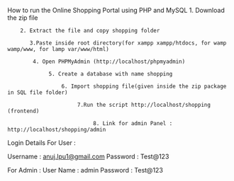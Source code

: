 How to run the Online Shopping Portal using PHP and MySQL
      1. Download the  zip file

        2. Extract the file and copy shopping folder

           3.Paste inside root directory(for xampp xampp/htdocs, for wamp wamp/www, for lamp var/www/html)

            4. Open PHPMyAdmin (http://localhost/phpmyadmin)

                 5. Create a database with name shopping

                     6. Import shopping file(given inside the zip package in SQL file folder)

                          7.Run the script http://localhost/shopping (frontend)

                               8. Link for admin Panel : http://localhost/shopping/admin

Login Details For User :

Username : anuj.lpu1@gmail.com
Password : Test@123

For Admin :
User Name : admin
Password : Test@123
